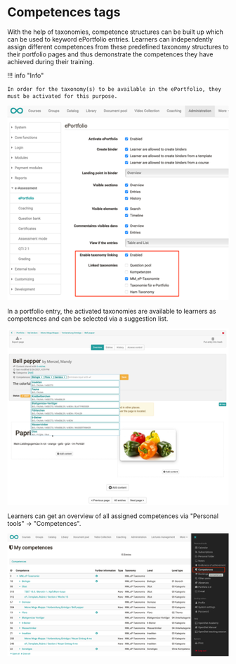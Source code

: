 # Competences tags

With the help of taxonomies, competence
structures can be built up which can be used to keyword
ePortfolio entries. Learners can independently assign different competences
from these predefined taxonomy structures to their portfolio pages and thus
demonstrate the competences they have achieved during their training.

!!! info "Info"

    In order for the taxonomy(s) to be available in the ePortfolio, they must be activated for this purpose.

![activate_tax.png](assets/Tax%20eP%20aktivieren%20EN.png)

  

In a portfolio entry, the activated taxonomies are available to learners as
competences and can be selected via a suggestion list.

![kompetences.png](assets/eP%20Kompetenz%20EN.png)

  

Learners can get an overview of all assigned competences via "Personal tools"
→ "Competences".

![competences_overview.png](assets/Kompetenz_uebersicht_en.png)

  

  

  

